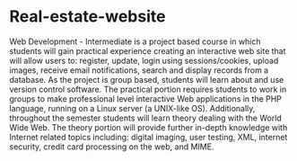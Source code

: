 # Real-estate-website
Web Development - Intermediate is a project based course in which students will gain practical experience creating an interactive web site that will allow users to: register, update, login using sessions/cookies, upload images, receive email notifications, search and display records from a database. 
As the project is group based, students will learn about and use version control software. 
The practical portion requires students to work in groups to make professional level interactive Web applications in the PHP language, running on a Linux server (a UNIX-like OS).
Additionally, throughout the semester students will learn theory dealing with the World Wide Web. 
The theory portion will provide further in-depth knowledge with Internet related topics including: digital imaging, user testing, XML, internet security, credit card processing on the web, and MIME.
